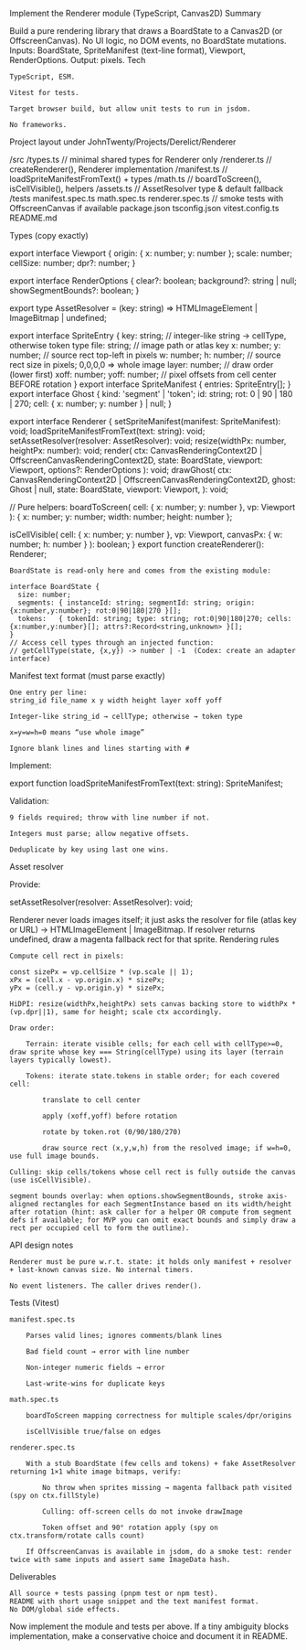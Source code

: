 Implement the Renderer module (TypeScript, Canvas2D)
Summary

Build a pure rendering library that draws a BoardState to a Canvas2D (or OffscreenCanvas). No UI logic, no DOM events, no BoardState mutations. Inputs: BoardState, SpriteManifest (text-line format), Viewport, RenderOptions. Output: pixels.
Tech

    TypeScript, ESM.

    Vitest for tests.

    Target browser build, but allow unit tests to run in jsdom.

    No frameworks.

Project layout under JohnTwenty/Projects/Derelict/Renderer

/src
  /types.ts              // minimal shared types for Renderer only
  /renderer.ts           // createRenderer(), Renderer implementation
  /manifest.ts           // loadSpriteManifestFromText() + types
  /math.ts               // boardToScreen(), isCellVisible(), helpers
  /assets.ts             // AssetResolver type & default fallback
/tests
  manifest.spec.ts
  math.spec.ts
  renderer.spec.ts       // smoke tests with OffscreenCanvas if available
package.json
tsconfig.json
vitest.config.ts
README.md

Types (copy exactly)

export interface Viewport {
  origin: { x: number; y: number };
  scale: number;
  cellSize: number;
  dpr?: number;
}

export interface RenderOptions {
  clear?: boolean;
  background?: string | null;
  showSegmentBounds?: boolean;
}

export type AssetResolver = (key: string) =>
  HTMLImageElement | ImageBitmap | undefined;

export interface SpriteEntry {
  key: string;           // integer-like string -> cellType, otherwise token type
  file: string;          // image path or atlas key
  x: number; y: number;  // source rect top-left in pixels
  w: number; h: number;  // source rect size in pixels; 0,0,0,0 => whole image
  layer: number;         // draw order (lower first)
  xoff: number; yoff: number; // pixel offsets from cell center BEFORE rotation
}
export interface SpriteManifest { entries: SpriteEntry[]; }
export interface Ghost {
  kind: 'segment' | 'token';
  id: string;
  rot: 0 | 90 | 180 | 270;
  cell: { x: number; y: number } | null;
}

export interface Renderer {
  setSpriteManifest(manifest: SpriteManifest): void;
  loadSpriteManifestFromText(text: string): void;
  setAssetResolver(resolver: AssetResolver): void;
  resize(widthPx: number, heightPx: number): void;
  render(
    ctx: CanvasRenderingContext2D | OffscreenCanvasRenderingContext2D,
    state: BoardState,
    viewport: Viewport,
    options?: RenderOptions
  ): void;
  drawGhost(
    ctx: CanvasRenderingContext2D | OffscreenCanvasRenderingContext2D,
    ghost: Ghost | null,
    state: BoardState,
    viewport: Viewport,
  ): void;

  // Pure helpers:
  boardToScreen(
    cell: { x: number; y: number },
    vp: Viewport
  ): { x: number; y: number; width: number; height: number };

  isCellVisible(
    cell: { x: number; y: number },
    vp: Viewport,
    canvasPx: { w: number; h: number }
  ): boolean;
}
export function createRenderer(): Renderer;

    BoardState is read-only here and comes from the existing module:

    interface BoardState {
      size: number;
      segments: { instanceId: string; segmentId: string; origin:{x:number,y:number}; rot:0|90|180|270 }[];
      tokens:   { tokenId: string; type: string; rot:0|90|180|270; cells:{x:number,y:number}[]; attrs?:Record<string,unknown> }[];
    }
    // Access cell types through an injected function:
    // getCellType(state, {x,y}) -> number | -1  (Codex: create an adapter interface)

Manifest text format (must parse exactly)

    One entry per line:
    string_id file_name x y width height layer xoff yoff

    Integer-like string_id → cellType; otherwise → token type

    x=y=w=h=0 means “use whole image”

    Ignore blank lines and lines starting with #

Implement:

export function loadSpriteManifestFromText(text: string): SpriteManifest;

Validation:

    9 fields required; throw with line number if not.

    Integers must parse; allow negative offsets.

    Deduplicate by key using last one wins.

Asset resolver

Provide:

setAssetResolver(resolver: AssetResolver): void;

Renderer never loads images itself; it just asks the resolver for file (atlas key or URL) → HTMLImageElement | ImageBitmap. If resolver returns undefined, draw a magenta fallback rect for that sprite.
Rendering rules

    Compute cell rect in pixels:

    const sizePx = vp.cellSize * (vp.scale || 1);
    xPx = (cell.x - vp.origin.x) * sizePx;
    yPx = (cell.y - vp.origin.y) * sizePx;

    HiDPI: resize(widthPx,heightPx) sets canvas backing store to widthPx * (vp.dpr||1), same for height; scale ctx accordingly.

    Draw order:

        Terrain: iterate visible cells; for each cell with cellType>=0, draw sprite whose key === String(cellType) using its layer (terrain layers typically lowest).

        Tokens: iterate state.tokens in stable order; for each covered cell:

            translate to cell center

            apply (xoff,yoff) before rotation

            rotate by token.rot (0/90/180/270)

            draw source rect (x,y,w,h) from the resolved image; if w=h=0, use full image bounds.

    Culling: skip cells/tokens whose cell rect is fully outside the canvas (use isCellVisible).

    segment bounds overlay: when options.showSegmentBounds, stroke axis-aligned rectangles for each SegmentInstance based on its width/height after rotation (hint: ask caller for a helper OR compute from segment defs if available; for MVP you can omit exact bounds and simply draw a rect per occupied cell to form the outline).

API design notes

    Renderer must be pure w.r.t. state: it holds only manifest + resolver + last-known canvas size. No internal timers.

    No event listeners. The caller drives render().

Tests (Vitest)

    manifest.spec.ts

        Parses valid lines; ignores comments/blank lines

        Bad field count → error with line number

        Non-integer numeric fields → error

        Last-write-wins for duplicate keys

    math.spec.ts

        boardToScreen mapping correctness for multiple scales/dpr/origins

        isCellVisible true/false on edges

    renderer.spec.ts

        With a stub BoardState (few cells and tokens) + fake AssetResolver returning 1×1 white image bitmaps, verify:

            No throw when sprites missing → magenta fallback path visited (spy on ctx.fillStyle)

            Culling: off-screen cells do not invoke drawImage

            Token offset and 90° rotation apply (spy on ctx.transform/rotate calls count)

        If OffscreenCanvas is available in jsdom, do a smoke test: render twice with same inputs and assert same ImageData hash.

Deliverables

    All source + tests passing (pnpm test or npm test).
    README with short usage snippet and the text manifest format.
    No DOM/global side effects.

Now implement the module and tests per above. If a tiny ambiguity blocks implementation, make a conservative choice and document it in README.